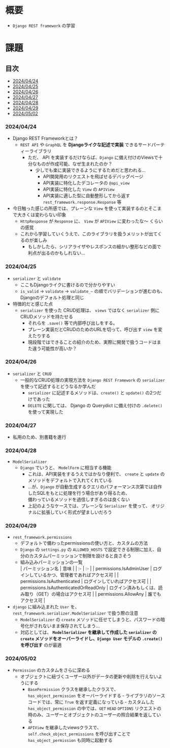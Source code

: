 # 概要
- `Django REST framework` の学習

# 課題
## 目次
- [2024/04/24](#20240424)
- [2024/04/25](#20240425)
- [2024/04/26](#20240426)
- [2024/04/27](#20240427)
- [2024/04/28](#20240428)
- [2024/04/29](#20240429)
- [2024/05/02](#20240502)
### 2024/04/24
- Django REST Frameworkとは？
    - `REST API` や `GraphQL` を **Djangoライクな記述で実装** できるサードパーティーライブラリ
        - ただ、 API を実装するだけならば、`Django` に備え付けのViewsで十分なものが作成可能、なぜ生まれたのか？
            - 少しでも楽に実装できるようにするためだと思われる…
                - API開発用のリクエストを飛ばせるデバッグページ
                - API実装に特化したデコレータの `@api_view`
                - API実装に特化した `View` の `APIView`
                - API実装に適した型に自動整形してから返す `rest_framework.response.Response` 等
- 今日触った感じの所感では、プレーンな `View` を使って実装するのとそこまで大きくは変わらない印象
    - `HttpResponse` が `Response` に、 `View` が `APIView` に変わったな～ くらいの感覚
    - これから学習していくうえで、このライブラリを扱うメリットが出てくるのが楽しみ
        - もしかしたら、シリアライザやレスポンスの細かい整形などの面で利点が出るのかもしれない…
### 2024/04/25
- `serializer` と `validate`
    - ここもDjangoライクに書けるので分かりやすい
    - `is_valid` -> `validate` -> `validate_~` の順でバリデーションが進むのも、Djangoのデフォルト処理と同じ
- 特徴的だと感じた点
    - `serializer` を使った CRUD処理は、 `views` ではなく `serializer` 側に CRUDメソッドを持たせる
        - それらを `.save()` 等で内部呼び出しをする。
        - プレーン実装だとCRUDのためのURLを切って、呼び出す `view` を変えたりする
        - 現段階ではできることの紹介のため、実際に開発で扱うコードはまた違う可能性が高いか？
### 2024/04/26
- `serializer` と `CRUD`
    - 一般的なCRUD処理の実現方法を `Django REST Framework` の `serializer` を使って記述するとどうなるか学んだ
        - `serializer` に記述するメソッドは、`create()` と `update()` の2つだけであった
        - `DELETE` に関しては、 Django の Querydict に備え付けの `.delete()` を使って実現した
### 2024/04/27
- 私用のため、別書籍を進行
### 2024/04/28
- `ModelSerializer`
    - `Django` でいうと、 `ModelForm` に相当する機能
        - これは、API実装をするうえではかなり便利で、 `create` と `update` のメソッドをデフォルトで入れてくれている
        - …が、`Django` が自動生成するクエリのパフォーマンス次第では自作したSQLをもとに処理を行う場合があり得るため、  
        備わっているメソッドを過信しすぎるのは良くない
        - 上記のようなケースでは、プレーンな `Serializer` を使って、 オリジナルに拡張していく形式が望ましいだろう
### 2024/04/29
- `rest_framework.permissions`
    - デフォルトで備わったpermissionsの使い方と、カスタムの方法
    - `Django` の `settings.py` の `ALLOWED_HOSTS` で設定できる制限に加え、自分のカスタムパーミッションで制限を設けると良さそう
    - 組み込みパーミッションの一覧<br>
        | パーミッション名 | 意味 |
        | :- | :- |
        | permissions.IsAdminUser | ログインしているかつ、管理者であればアクセス可 |
        | permissions.IsAuthenticated | ログインしていればアクセス可 |
        | permissions.IsAuthenticatedOrReadOnly | ログイン済みもしくは、読み取り（GET）の場合はアクセス可 |
        | permissions.AllowAny | 誰でもアクセス可 |
- `django` に組み込まれた `User` を、 `rest_framework.serializer.ModelSerializer` で扱う際の注意
    - `ModelSerializer` の `create` メソッドに任せてしまうと、パスワードの暗号化がされないまま保存されてしまう…
    - 対応としては、 **`ModelSerializer` を継承して作成した `serializer` の `create` メソッドをオーバーライドし、`Django User` モデルの `.create()` を呼び出す** のが最適
### 2024/05/02
- `Permission` のカスタムをさらに深める
    - オブジェクトに紐づくユーザー以外がデータの更新や削除を行えないようにする
        - `BasePermission` クラスを継承したクラスで、 `has_object_permission` をオーバーライドする
            ‐ ライブラリのソースコードでは、常に `True` を返す定義になっている
            ‐ カスタムした `has_object_permission` の中では、`GET` `HEAD` `OPTIONS` リクエストの時のみ、ユーザーとオブジェクトのユーザーの照合結果を返している
        - `APIView` を継承したviewsクラスで、 `self.check_object_permissions` を呼び出すことで `has_object_permission` も同時に起動する
